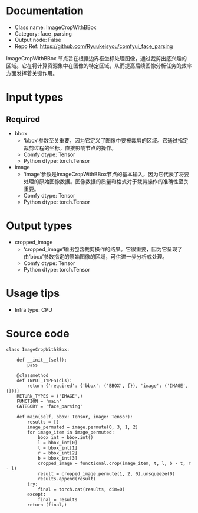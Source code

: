# Documentation
- Class name: ImageCropWithBBox
- Category: face_parsing
- Output node: False
- Repo Ref: https://github.com/Ryuukeisyou/comfyui_face_parsing

ImageCropWithBBox 节点旨在根据边界框坐标处理图像，通过裁剪出感兴趣的区域。它在将计算资源集中在图像的特定区域，从而提高后续图像分析任务的效率方面发挥着关键作用。

# Input types
## Required
- bbox
    - ‘bbox’参数至关重要，因为它定义了图像中要被裁剪的区域。它通过指定裁剪过程的坐标，直接影响节点的操作。
    - Comfy dtype: Tensor
    - Python dtype: torch.Tensor
- image
    - ‘image’参数是ImageCropWithBBox节点的基本输入，因为它代表了将要处理的原始图像数据。图像数据的质量和格式对于裁剪操作的准确性至关重要。
    - Comfy dtype: Tensor
    - Python dtype: torch.Tensor

# Output types
- cropped_image
    - ‘cropped_image’输出包含裁剪操作的结果。它很重要，因为它呈现了由‘bbox’参数指定的原始图像的区域，可供进一步分析或处理。
    - Comfy dtype: Tensor
    - Python dtype: torch.Tensor

# Usage tips
- Infra type: CPU

# Source code
```
class ImageCropWithBBox:

    def __init__(self):
        pass

    @classmethod
    def INPUT_TYPES(cls):
        return {'required': {'bbox': ('BBOX', {}), 'image': ('IMAGE', {})}}
    RETURN_TYPES = ('IMAGE',)
    FUNCTION = 'main'
    CATEGORY = 'face_parsing'

    def main(self, bbox: Tensor, image: Tensor):
        results = []
        image_permuted = image.permute(0, 3, 1, 2)
        for image_item in image_permuted:
            bbox_int = bbox.int()
            l = bbox_int[0]
            t = bbox_int[1]
            r = bbox_int[2]
            b = bbox_int[3]
            cropped_image = functional.crop(image_item, t, l, b - t, r - l)
            result = cropped_image.permute(1, 2, 0).unsqueeze(0)
            results.append(result)
        try:
            final = torch.cat(results, dim=0)
        except:
            final = results
        return (final,)
```